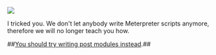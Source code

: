 ![](http://33.media.tumblr.com/c401d059691518419b0252fdf17db7f1/tumblr_mgp6xbbCHl1rhtx24o1_250.gif)

I tricked you. We don't let anybody write Meterpreter scripts anymore, therefore we will no longer teach you how.

##[You should try writing post modules instead](https://github.com/rapid7/metasploit-framework/wiki/How-to-get-started-with-writing-a-post-module).##
